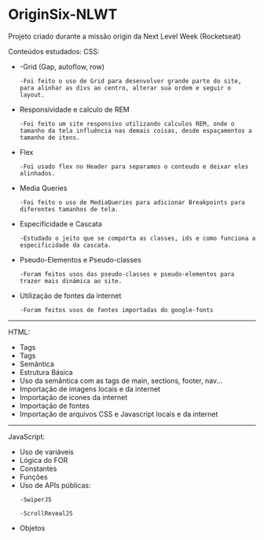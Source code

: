 # OriginSix-NLWT

Projeto criado durante a missão origin da Next Level Week (Rocketseat)

Conteúdos estudados:
CSS:
<ul>
	<li>-Grid (Gap, autoflow, row)</li>
    
	-Foi feito o uso de Grid para desenvolver grande parte do site, para alinhar as divs ao centro, alterar sua ordem e seguir o layout.
    
    
  <li>Responsividade e calculo de REM</li>
    
	-Foi feito um site responsivo utilizando calculos REM, onde o tamanho da tela influência nas demais coisas, desde espaçamentos a tamanho de itens.
    
    
  <li>Flex</li>
    
	-Foi usado flex no Header para separamos o conteudo e deixar eles alinhados.
    
    
  <li>Media Queries</li>
    
	-Foi feito o uso de MediaQueries para adicionar Breakpoints para diferentes tamanhos de tela.
    
    
  <li>Especificidade e Cascata</li>
    
	-Estudado o jeito que se comporta as classes, ids e como funciona a especificidade da cascata.
    
    
  <li>Pseudo-Elementos e Pseudo-classes</li>
    
	-Foram feitos usos das pseudo-classes e pseudo-elementos para trazer mais dinámica ao site.
    
    
  <li>Utilização de fontes da internet</li>
    
	-Foram feitos usos de fontes importadas do google-fonts
	
</ul>
  
------------------
 
HTML:
 
<ul>
	<li>Tags</li>
	<li>Tags</li>
	<li>Semântica</li>
	<li>Estrutura Básica </li>
	<li>Uso da semântica com as tags de main, sections, footer, nav...</li>
	<li>Importação de imagens locais e da internet</li>
	<li>Importação de icones da internet</li>
	<li>Importação de fontes</li>
	<li>Importação de arquivos CSS e Javascript locais e da internet</li>
</ul>
  
 -------------------
 
 JavaScript:
 <ul>
  <li>Uso de variáveis</li>
  <li>Lógica do FOR</li>
  <li>Constantes</li>
  <li>Funções</li>
  <li>Uso de APIs públicas:</li>
    
	-SwiperJS
    
	-ScrollRevealJS
  <li>Objetos</li>
</ul>
